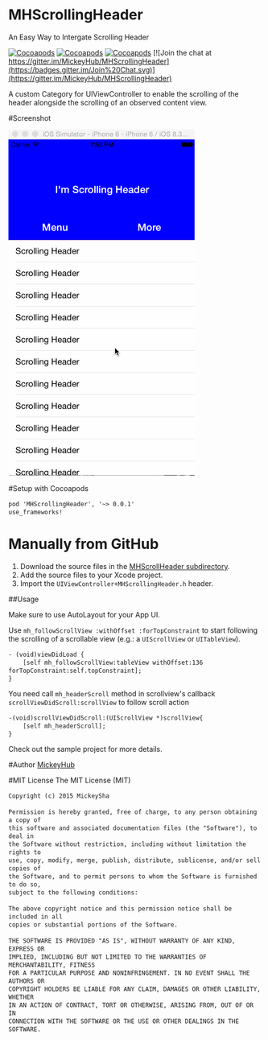 # MHScrollingHeader
An Easy Way to Intergate Scrolling Header

[![Cocoapods](http://img.shields.io/cocoapods/v/MHScrollingHeader.svg?style=flat)](http://www.cocoapods.org/?q=mhscrollingheader)
[![Cocoapods](http://img.shields.io/cocoapods/l/MHScrollingHeader.svg?style=flat)](http://www.cocoapods.org/?q=mhscrollingheader)
[![Cocoapods](http://img.shields.io/cocoapods/p/MHScrollingHeader.svg?style=flat)](http://www.cocoapods.org/?q=mhscrollingheader)
[![Join the chat at https://gitter.im/MickeyHub/MHScrollingHeader](https://badges.gitter.im/Join%20Chat.svg)](https://gitter.im/MickeyHub/MHScrollingHeader)

A custom Category for UIViewController to enable the scrolling of the header alongside the
scrolling of an observed content view.

#Screenshot

![MHScrollingHeader](https://raw.githubusercontent.com/MickeyHub/MHScrollingHeader/master/MHScrollHeader/assets/Screenshot.gif)

#Setup with Cocoapods

```
pod 'MHScrollingHeader', '~> 0.0.1'
use_frameworks!
```
# Manually from GitHub
1. Download the source files in the [MHScrollHeader subdirectory](MHScrollHeader/MHScrollingHeader).
1. Add the source files to your Xcode project.
1. Import the `UIViewController+MHScrollingHeader.h` header.

##Usage

Make sure to use AutoLayout for your App UI.

Use `mh_followScrollView :withOffset :forTopConstraint` to start following the scrolling of a scrollable view (e.g.: a `UIScrollView` or `UITableView`).

```objc
- (void)viewDidLoad {
    [self mh_followScrollView:tableView withOffset:136 forTopConstraint:self.topConstraint];
}
```

You need call `mh_headerScroll` method in scrollview's callback `scrollViewDidScroll:scrollView` to follow scroll action

```objc
-(void)scrollViewDidScroll:(UIScrollView *)scrollView{
    [self mh_headerScroll];
}
```

Check out the sample project for more details.

#Author
[MickeyHub](http://weibo.com/u/2194071594)

#MIT License
    The MIT License (MIT)

    Copyright (c) 2015 MickeySha

    Permission is hereby granted, free of charge, to any person obtaining a copy of
    this software and associated documentation files (the "Software"), to deal in
    the Software without restriction, including without limitation the rights to
    use, copy, modify, merge, publish, distribute, sublicense, and/or sell copies of
    the Software, and to permit persons to whom the Software is furnished to do so,
    subject to the following conditions:

    The above copyright notice and this permission notice shall be included in all
    copies or substantial portions of the Software.

    THE SOFTWARE IS PROVIDED "AS IS", WITHOUT WARRANTY OF ANY KIND, EXPRESS OR
    IMPLIED, INCLUDING BUT NOT LIMITED TO THE WARRANTIES OF MERCHANTABILITY, FITNESS
    FOR A PARTICULAR PURPOSE AND NONINFRINGEMENT. IN NO EVENT SHALL THE AUTHORS OR
    COPYRIGHT HOLDERS BE LIABLE FOR ANY CLAIM, DAMAGES OR OTHER LIABILITY, WHETHER
    IN AN ACTION OF CONTRACT, TORT OR OTHERWISE, ARISING FROM, OUT OF OR IN
    CONNECTION WITH THE SOFTWARE OR THE USE OR OTHER DEALINGS IN THE SOFTWARE.

